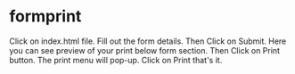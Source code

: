 # formprint
Click on index.html file.
Fill out the form details.
Then Click on Submit.
Here you can see preview of your print below form section.
Then Click on Print button.
The print menu will pop-up.
Click on Print that's it.

